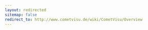 ```yaml
---
layout: redirected
sitemap: false
redirect_to: http://www.cometvisu.de/wiki/CometVisu/Overview
---
```



